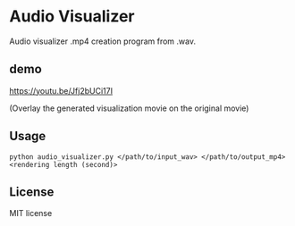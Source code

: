 # Audio Visualizer

Audio visualizer .mp4 creation program from .wav.

## demo

https://youtu.be/Jfj2bUCi17I

(Overlay the generated visualization movie on the original movie)

## Usage

```
python audio_visualizer.py </path/to/input_wav> </path/to/output_mp4> <rendering length (second)>
```

## License

MIT license